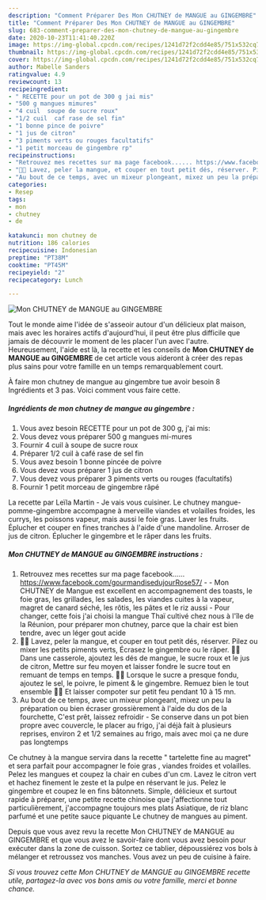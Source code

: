 ```yaml
---
description: "Comment Préparer Des Mon CHUTNEY de MANGUE au GINGEMBRE"
title: "Comment Préparer Des Mon CHUTNEY de MANGUE au GINGEMBRE"
slug: 683-comment-preparer-des-mon-chutney-de-mangue-au-gingembre
date: 2020-10-23T11:41:40.220Z
image: https://img-global.cpcdn.com/recipes/1241d72f2cdd4e85/751x532cq70/mon-chutney-de-mangue-au-gingembre-photo-principale-de-la-recette.jpg
thumbnail: https://img-global.cpcdn.com/recipes/1241d72f2cdd4e85/751x532cq70/mon-chutney-de-mangue-au-gingembre-photo-principale-de-la-recette.jpg
cover: https://img-global.cpcdn.com/recipes/1241d72f2cdd4e85/751x532cq70/mon-chutney-de-mangue-au-gingembre-photo-principale-de-la-recette.jpg
author: Mabelle Sanders
ratingvalue: 4.9
reviewcount: 13
recipeingredient:
- " RECETTE pour un pot de 300 g jai mis"
- "500 g mangues mimures"
- "4 cuil  soupe de sucre roux"
- "1/2 cuil  caf rase de sel fin"
- "1 bonne pince de poivre"
- "1 jus de citron"
- "3 piments verts ou rouges facultatifs"
- "1 petit morceau de gingembre rp"
recipeinstructions:
- "Retrouvez mes recettes sur ma page facebook...... https://www.facebook.com/gourmandisedujourRose57/  Mon CHUTNEY de Mangue est excellent en accompagnement des toasts, le foie gras, les grillades, les salades, les viandes cuites à la vapeur, magret de canard séché, les rôtis, les pâtes et le riz aussi Pour changer, cette fois j&#39;ai choisi la mangue Thaï cultivé chez nous à l&#39;île de la Réunion, pour préparer mon chutney, parce que la chair est bien tendre, avec un léger gout acide"
- "🥭🥭 Lavez, peler la mangue, et couper en tout petit dés, réserver. Pilez ou mixer les petits piments verts, Écrasez le gingembre ou le râper. 🥭🥭 Dans une casserole, ajoutez les dés de mangue, le sucre roux et le jus de citron, Mettre sur feu moyen et laisser fondre le sucre tout en remuant de temps en temps. 🥭🥭 Lorsque le sucre a presque fondu, ajoutez le sel, le poivre, le piment &amp; le gingembre. Remuez bien le tout ensemble 🥭🥭 Et laisser compoter sur petit feu pendant 10 à 15 mn."
- "Au bout de ce temps, avec un mixeur plongeant, mixez un peu la préparation ou bien écraser grossièrement à l&#39;aide du dos de la fourchette, C&#39;est prêt, laissez refroidir Se conserve dans un pot bien propre avec couvercle, le placer au frigo, j&#39;ai déjà fait à plusieurs reprises, environ 2 et 1/2 semaines au frigo, mais avec moi ça ne dure pas longtemps"
categories:
- Resep
tags:
- mon
- chutney
- de

katakunci: mon chutney de 
nutrition: 186 calories
recipecuisine: Indonesian
preptime: "PT38M"
cooktime: "PT45M"
recipeyield: "2"
recipecategory: Lunch

---
```



![Mon CHUTNEY de MANGUE au GINGEMBRE](https://img-global.cpcdn.com/recipes/1241d72f2cdd4e85/751x532cq70/mon-chutney-de-mangue-au-gingembre-photo-principale-de-la-recette.jpg)

Tout le monde aime l'idée de s'asseoir autour d'un délicieux plat maison, mais avec les horaires actifs d'aujourd'hui, il peut être plus difficile que jamais de découvrir le moment de les placer l'un avec l'autre. Heureusement, l'aide est là, la recette et les conseils de <strong> Mon CHUTNEY de MANGUE au GINGEMBRE </strong> de cet article vous aideront à créer des repas plus sains pour votre famille en un temps remarquablement court.

<!--inarticleads1-->

À faire mon chutney de mangue au gingembre tue avoir besoin 8 Ingrédients et 3 pas. Voici comment vous faire cette.

##### Ingrédients de mon chutney de mangue au gingembre :

1. Vous avez besoin  RECETTE pour un pot de 300 g, j&#39;ai mis:
1. Vous devez vous préparer 500 g mangues mi-mures
1. Fournir 4 cuil à soupe de sucre roux
1. Préparer 1/2 cuil à café rase de sel fin
1. Vous avez besoin 1 bonne pincée de poivre
1. Vous devez vous préparer 1 jus de citron
1. Vous devez vous préparer 3 piments verts ou rouges (facultatifs)
1. Fournir 1 petit morceau de gingembre râpé


La recette par Leïla Martin - Je vais vous cuisiner. Le ­chutney mangue-pomme-gingembre ­accompagne à merveille viandes et volailles froides, les ­currys, les ­poissons vapeur, mais aussi le foie gras. Laver les fruits. Éplucher et couper en fines tranches à l&#39;aide d&#39;une mandoline. Arroser de jus de citron. Éplucher le gingembre et le râper dans les fruits. 

<!--inarticleads2-->

##### Mon CHUTNEY de MANGUE au GINGEMBRE instructions :

1. Retrouvez mes recettes sur ma page facebook...... https://www.facebook.com/gourmandisedujourRose57/ -  - Mon CHUTNEY de Mangue est excellent en accompagnement des toasts, le foie gras, les grillades, les salades, les viandes cuites à la vapeur, magret de canard séché, les rôtis, les pâtes et le riz aussi - Pour changer, cette fois j&#39;ai choisi la mangue Thaï cultivé chez nous à l&#39;île de la Réunion, pour préparer mon chutney, parce que la chair est bien tendre, avec un léger gout acide
1. 🥭🥭 Lavez, peler la mangue, et couper en tout petit dés, réserver. Pilez ou mixer les petits piments verts, Écrasez le gingembre ou le râper. 🥭🥭 Dans une casserole, ajoutez les dés de mangue, le sucre roux et le jus de citron, Mettre sur feu moyen et laisser fondre le sucre tout en remuant de temps en temps. 🥭🥭 Lorsque le sucre a presque fondu, ajoutez le sel, le poivre, le piment &amp; le gingembre. Remuez bien le tout ensemble 🥭🥭 Et laisser compoter sur petit feu pendant 10 à 15 mn.
1. Au bout de ce temps, avec un mixeur plongeant, mixez un peu la préparation ou bien écraser grossièrement à l&#39;aide du dos de la fourchette, C&#39;est prêt, laissez refroidir - Se conserve dans un pot bien propre avec couvercle, le placer au frigo, j&#39;ai déjà fait à plusieurs reprises, environ 2 et 1/2 semaines au frigo, mais avec moi ça ne dure pas longtemps


Ce chutney à la mangue servira dans la recette &#34; tartelette fine au magret&#34; et sera parfait pour accompagner le foie gras , viandes froides et volailles. Pelez les mangues et coupez la chair en cubes d&#39;un cm. Lavez le citron vert et hachez finement le zeste et la pulpe en réservant le jus. Pelez le gingembre et coupez le en fins bâtonnets. Simple, délicieux et surtout rapide à préparer, une petite recette chinoise que j&#39;affectionne tout particulièrement, j&#39;accompagne toujours mes plats Asiatique, de riz blanc parfumé et une petite sauce piquante Le chutney de mangues au piment. 

<!--inarticleads1-->

<p>
Depuis que vous avez revu la recette Mon CHUTNEY de MANGUE au GINGEMBRE et que vous avez le savoir-faire dont vous avez besoin pour exécuter dans la zone de cuisson. Sortez ce tablier, dépoussiérez vos bols à mélanger et retroussez vos manches. Vous avez un peu de cuisine à faire.
</p>

<p>
<i>Si vous trouvez cette Mon CHUTNEY de MANGUE au GINGEMBRE recette utile, partagez-la avec vos bons amis ou votre famille, merci et bonne chance.</i>
</p>
